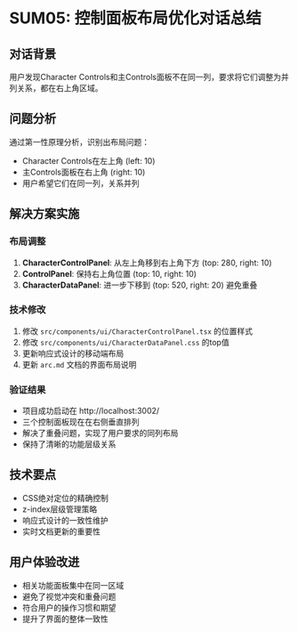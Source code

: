 # SUM05: 控制面板布局优化对话总结

## 对话背景
用户发现Character Controls和主Controls面板不在同一列，要求将它们调整为并列关系，都在右上角区域。

## 问题分析
通过第一性原理分析，识别出布局问题：
- Character Controls在左上角 (left: 10)
- 主Controls面板在右上角 (right: 10)
- 用户希望它们在同一列，关系并列

## 解决方案实施

### 布局调整
1. **CharacterControlPanel**: 从左上角移到右上角下方 (top: 280, right: 10)
2. **ControlPanel**: 保持右上角位置 (top: 10, right: 10)
3. **CharacterDataPanel**: 进一步下移到 (top: 520, right: 20) 避免重叠

### 技术修改
1. 修改 `src/components/ui/CharacterControlPanel.tsx` 的位置样式
2. 修改 `src/components/ui/CharacterDataPanel.css` 的top值
3. 更新响应式设计的移动端布局
4. 更新 `arc.md` 文档的界面布局说明

### 验证结果
- 项目成功启动在 http://localhost:3002/
- 三个控制面板现在在右侧垂直排列
- 解决了重叠问题，实现了用户要求的同列布局
- 保持了清晰的功能层级关系

## 技术要点
- CSS绝对定位的精确控制
- z-index层级管理策略
- 响应式设计的一致性维护
- 实时文档更新的重要性

## 用户体验改进
- 相关功能面板集中在同一区域
- 避免了视觉冲突和重叠问题
- 符合用户的操作习惯和期望
- 提升了界面的整体一致性
